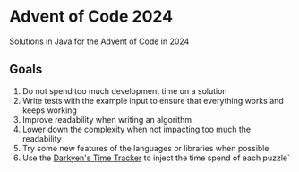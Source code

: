 # Advent of Code 2024

Solutions in Java for the Advent of Code in 2024

## Goals

1. Do not spend too much development time on a solution
2. Write tests with the example input to ensure that everything works and keeps working
3. Improve readability when writing an algorithm
4. Lower down the complexity when not impacting too much the readability
5. Try some new features of the languages or libraries when possible
6. Use the [Darkyen's Time Tracker](https://plugins.jetbrains.com/plugin/9286-darkyen-s-time-tracker) to inject the time spend of each puzzle`

